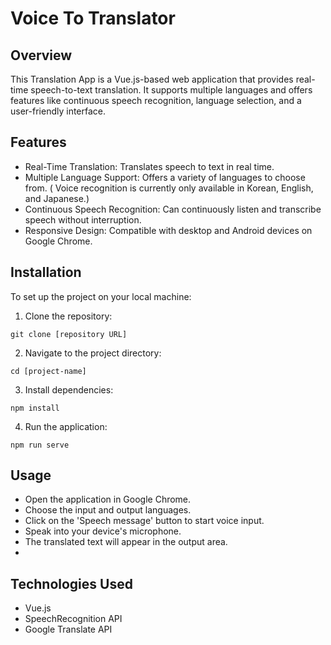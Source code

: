 # Voice To Translator

## Overview
This Translation App is a Vue.js-based web application that provides real-time speech-to-text translation. It supports multiple languages and offers features like continuous speech recognition, language selection, and a user-friendly interface.

## Features
- Real-Time Translation: Translates speech to text in real time.
- Multiple Language Support: Offers a variety of languages to choose from. (
Voice recognition is currently only available in Korean, English, and Japanese.)
- Continuous Speech Recognition: Can continuously listen and transcribe speech without interruption.
- Responsive Design: Compatible with desktop and Android devices on Google Chrome.


## Installation
To set up the project on your local machine:

1. Clone the repository:
```shell
git clone [repository URL]
```
2. Navigate to the project directory:
```shell
cd [project-name]
```
3. Install dependencies:
```shell
npm install
```
4. Run the application:
```shell
npm run serve
```

## Usage
- Open the application in Google Chrome.
- Choose the input and output languages.
- Click on the 'Speech message' button to start voice input.
- Speak into your device's microphone.
- The translated text will appear in the output area.
- 
## Technologies Used
- Vue.js
- SpeechRecognition API
- Google Translate API